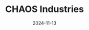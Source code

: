 ---  
layout: startup_page  
title: "CHAOS Industries"  
id: "chaosinc.com"  
permalink: "/chaosindustrieschaosinc.com11132024/"  
website: "https://www.chaosinc.com"  
funding_round: "Series B"  
funding_amount: "$145M"  
investors: "Accel, 8VC, Overmatch Ventures, Lerner Enterprises, existing insiders"  
about: "CHAOS Industries builds next-generation defense and critical industry technologies. They focus on developing innovative sensor, detection, and communication technology solutions, utilizing a rapid prototyping approach and strong industry partnerships. Their first product, Vanquish™, is a commercial radar with early warning capabilities."  
markets: "Defense, National Security, Technology"  
hq: "Los Angeles, California, United States"  
founded_year: "2022"  
linkedin: "https://www.linkedin.com/company/chaosindustries"  
twitter: ""  
instagram: ""  
facebook: ""  
crunchbase: "https://www.crunchbase.com/organization/chaos-industries"  
pitchbook: "https://pitchbook.com/profiles/company/521225-83"  

date_display: "13-Nov-2024"  
date: "2024-11-13"

# SEO Optimization  
meta_title: "CHAOS Industries - Series B Funding ($145M)"  
meta_description: "CHAOS Industries, CHAOS Industries builds next-generation defense and critical industry technologies. They focus on developing innovative sensor, detection, and communi..."  
meta_keywords: "CHAOS Industries, Defense, National Security, Technology, Series B funding"  
canonical_url: "https://startup.projectstartups.com/chaosindustrieschaosinc.com11132024/"  
---